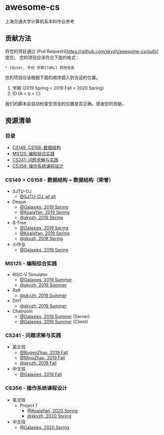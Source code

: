 # awesome-cs

上海交通大学计算机系本科作业参考

## 贡献方法

将您的项目通过 (Pull Request)[https://github.com/skyzh/awesome-cs/pulls] 提交。
您的项目应该符合下面的格式：
```
* [@user, 年份 学期](URL) 其他信息
```

您的项目应该根据下面的顺序插入到合适的位置。

1. 学期 (2019 Spring < 2019 Fall < 2020 Spring)
2. ID (A < b < C)

我们的脚本会自动检查您添加的位置是否正确。感谢您的贡献。

## 资源清单

### 目录

* [CS149, CS158: 数据结构](#cs149)
* [MS125: 编程综合实践](#ms125)
* [CS241: 问题求解与实践](#cs241)
* [CS356: 操作系统课程设计](#cs356)

<a name="cs149"></a>
### CS149 + CS158 - 数据结构 + 数据结构（荣誉）

* SJTU-OJ
    * [@SJTU-OJ, all all](https://github.com/SJTU-OJ/SJTU-OJ.github.io)
* Deque
    * [@Galaxies, 2019 Spring](https://github.com/Galaxies99/CS158-Project-Deque)
    * [@KoalaYan, 2019 Spring](https://github.com/KoalaYan/2019-CS158-DS_Project-deque)
    * [@skyzh, 2019 Spring](https://github.com/skyzh/data-structure-deque)
* B-Tree
    * [@Galaxies, 2019 Spring](https://github.com/Galaxies99/CS158-Project-BTree)
    * [@KoalaYan, 2019 Spring](https://github.com/KoalaYan/2019-CS158-DS_Project-BTree)
    * [@skyzh, 2019 Spring](https://github.com/skyzh/BPlusTree)
* 小作业
    * [@Galaxies, 2019 Spring](https://github.com/Galaxies99/CS158-Homework)

<a name="ms125"></a>
### MS125 - 编程综合实践

* RISC-V Simulator
    * [@Galaxies, 2019 Summer](https://github.com/Galaxies99/MS125-RISCV-simulator)
    * [@skyzh, 2019 Summer](https://github.com/skyzh/RISCV-Simulator)
* Raft
    * [@skyzh, 2019 Summer](https://github.com/iskyzh/raft)
* DHT
    * [@skyzh, 2019 Summer](https://github.com/skyzh/go-ght)
* Chatroom
    * [@Galaxies, 2019 Summer](https://github.com/Galaxies99/MS125-chatroom-server) (Server)
    * [@Galaxies, 2019 Summer](https://github.com/Galaxies99/MS125-chatroom-client) (Client)
    
<a name="cs241"></a>
### CS241 - 问题求解与实践

* 英文班
    * [@BugenZhao, 2019 Fall](https://github.com/BugenZhao/MTAnalyzer)
    * [@MinoZhao, 2019 Fall](https://github.com/doctormin/Hangzhou-Metro-Data-Visualizer)
    * [@skyzh, 2019 Fall](https://github.com/skyzh/Meteor)
* 中文班
    * [@Galaxies, 2019 Fall](https://github.com/Galaxies99/CS241-CourseData)

<a name="cs356"></a>
### CS356 - 操作系统课程设计

* 英文班
    * Project 1
        * [@KoalaYan, 2020 Spring](https://github.com/KoalaYan/2020-CS356-Osprj1-AnroidProcessTree)
        * [@skyzh, 2020 Spring](https://github.com/iskyzh/pstree_android)
* 中文班
    * [@Galaxies, 2020 Spring](https://github.com/Galaxies99/CS307-Projects)
